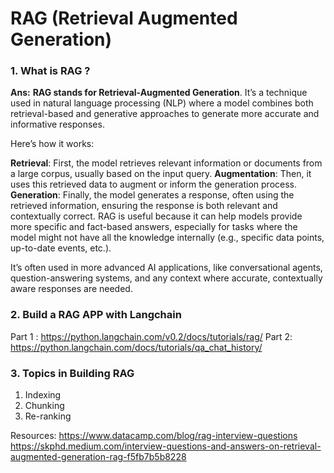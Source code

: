 # RAG (Retrieval Augmented Generation)

### 1. What is RAG ?
**Ans:** **RAG stands for Retrieval-Augmented Generation**. It’s a technique used in natural language processing (NLP) where a model combines both retrieval-based and generative approaches to generate more accurate and informative responses.

Here’s how it works:

**Retrieval**: First, the model retrieves relevant information or documents from a large corpus, usually based on the input query.
**Augmentation**: Then, it uses this retrieved data to augment or inform the generation process.
**Generation**: Finally, the model generates a response, often using the retrieved information, ensuring the response is both relevant and contextually correct.
RAG is useful because it can help models provide more specific and fact-based answers, especially for tasks where the model might not have all the knowledge internally (e.g., specific data points, up-to-date events, etc.).

It’s often used in more advanced AI applications, like conversational agents, question-answering systems, and any context where accurate, contextually aware responses are needed.


### 2. Build a RAG APP with Langchain
Part 1 : https://python.langchain.com/v0.2/docs/tutorials/rag/
Part 2: https://python.langchain.com/docs/tutorials/qa_chat_history/

### 3. Topics in Building RAG
1. Indexing
2. Chunking
3. Re-ranking


Resources:
https://www.datacamp.com/blog/rag-interview-questions
https://skphd.medium.com/interview-questions-and-answers-on-retrieval-augmented-generation-rag-f5fb7b5b8228
